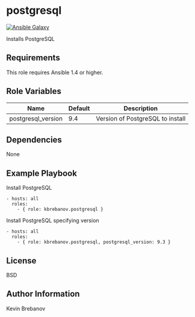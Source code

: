 postgresql
==========

[![Ansible Galaxy](https://img.shields.io/badge/galaxy-kbrebanov.postgresql-660198.svg)](https://galaxy.ansible.com/list#/roles/3384)

Installs PostgreSQL

Requirements
------------

This role requires Ansible 1.4 or higher.

Role Variables
--------------

| Name               | Default | Description                      |
|--------------------|---------|----------------------------------|
| postgresql_version | 9.4     | Version of PostgreSQL to install |

Dependencies
------------

None

Example Playbook
----------------

Install PostgreSQL
```
- hosts: all
  roles:
    - { role: kbrebanov.postgresql }
```

Install PostgreSQL specifying version
```
- hosts: all
  roles:
    - { role: kbrebanov.postgresql, postgresql_version: 9.3 }
```

License
-------

BSD

Author Information
------------------

Kevin Brebanov
